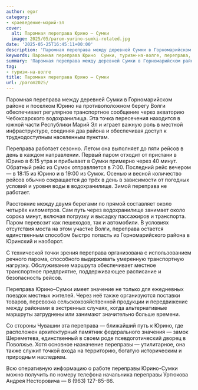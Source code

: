 ```yaml
---
author: egor
category:
- краеведение-марий-эл
cover:
  alt: Паромная переправа Юрино – Сумки
  image: 2025/05/parom-yurino-sumki-rotated.jpg
date: '2025-05-25T16:45:11+00:00'
description: 'Паромная переправа между деревней Сумки в Горномарийском районе и поселком Юрино на противоположном берегу Волги обеспечивает регулярное транспортное...'
keywords: Паромная переправа Юрино  Сумки, туризм-на-волге, переправа, юрино, сумки, рейсов, переправы, волги, обеспечивает, транспортное, эта, района, работает, день, паром, минут, рейс
summary: 'Паромная переправа между деревней Сумки в Горномарийском районе и поселком Юрино на противоположном берегу Волги обеспечивает регулярное транспортное...'
tag:
- туризм-на-волге
title: Паромная переправа Юрино – Сумки
url: /parom2025/
---
```


Паромная переправа между деревней Сумки в Горномарийском районе и поселком Юрино на противоположном берегу Волги обеспечивает регулярное транспортное сообщение через акваторию Чебоксарского водохранилища. Эта точка пересечения находится в южной части Республики Марий Эл и играет важную роль в местной инфраструктуре, соединяя два района и обеспечивая доступ к труднодоступным населенным пунктам.

Переправа работает сезонно. Летом она выполняет до пяти рейсов в день в каждом направлении. Первый паром отходит от пристани в Юрино в 6:15 утра и прибывает в Сумки примерно через 40 минут. Обратный рейс из Сумок отправляется в 7:00. Последний рейс вечером — в 18:15 из Юрино и в 19:00 из Сумок. Осенью и весной количество рейсов обычно сокращается до трёх в день в зависимости от погодных условий и уровня воды в водохранилище. Зимой переправа не работает.

Расстояние между двумя берегами по прямой составляет около четырёх километров. Сам путь через водохранилище занимает около сорока минут, включая погрузку и высадку пассажиров и транспорта. Паром перевозит как пешеходов, так и автомобили. В условиях отсутствия моста на этом участке Волги, переправа остается единственным способом быстро попасть из Горномарийского района в Юринский и наоборот.

С технической точки зрения переправа организована с использованием речного парома, способного выдерживать умеренную транспортную нагрузку. Обслуживание маршрута обеспечивает местное транспортное предприятие, поддерживающее расписание и безопасность рейсов.

Переправа Юрино–Сумки имеет значение не только для ежедневных поездок местных жителей. Через неё также организуются поставки товаров, перевозка сельскохозяйственной продукции и передвижение между районами в экстренных случаях, когда альтернативные маршруты затруднены или занимают значительно больше времени.

Со стороны Чувашии эта переправа — ближайший путь к Юрино, где расположен архитектурный памятник федерального значения — замок Шереметева, единственный в своем роде псевдоготический дворец в Поволжье. Хотя основное назначение переправы — утилитарное, она также служит точкой входа на территорию, богатую историческим и природным наследием.

Всю оперативную информацию о работе переправы Юрино-Сумки можно получить по номеру телефона начальника переправы Уртюкова Андрея Несторовича — 8 (963) 127-85-66.